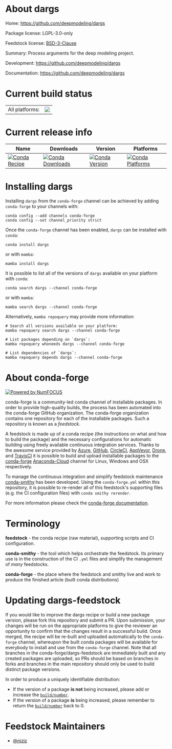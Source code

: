 About dargs
===========

Home: https://github.com/deepmodeling/dargs

Package license: LGPL-3.0-only

Feedstock license: [BSD-3-Clause](https://github.com/conda-forge/dargs-feedstock/blob/main/LICENSE.txt)

Summary: Process arguments for the deep modeling project.

Development: https://github.com/deepmodeling/dargs

Documentation: https://github.com/deepmodeling/dargs

Current build status
====================


<table><tr><td>All platforms:</td>
    <td>
      <a href="https://dev.azure.com/conda-forge/feedstock-builds/_build/latest?definitionId=12510&branchName=main">
        <img src="https://dev.azure.com/conda-forge/feedstock-builds/_apis/build/status/dargs-feedstock?branchName=main">
      </a>
    </td>
  </tr>
</table>

Current release info
====================

| Name | Downloads | Version | Platforms |
| --- | --- | --- | --- |
| [![Conda Recipe](https://img.shields.io/badge/recipe-dargs-green.svg)](https://anaconda.org/conda-forge/dargs) | [![Conda Downloads](https://img.shields.io/conda/dn/conda-forge/dargs.svg)](https://anaconda.org/conda-forge/dargs) | [![Conda Version](https://img.shields.io/conda/vn/conda-forge/dargs.svg)](https://anaconda.org/conda-forge/dargs) | [![Conda Platforms](https://img.shields.io/conda/pn/conda-forge/dargs.svg)](https://anaconda.org/conda-forge/dargs) |

Installing dargs
================

Installing `dargs` from the `conda-forge` channel can be achieved by adding `conda-forge` to your channels with:

```
conda config --add channels conda-forge
conda config --set channel_priority strict
```

Once the `conda-forge` channel has been enabled, `dargs` can be installed with `conda`:

```
conda install dargs
```

or with `mamba`:

```
mamba install dargs
```

It is possible to list all of the versions of `dargs` available on your platform with `conda`:

```
conda search dargs --channel conda-forge
```

or with `mamba`:

```
mamba search dargs --channel conda-forge
```

Alternatively, `mamba repoquery` may provide more information:

```
# Search all versions available on your platform:
mamba repoquery search dargs --channel conda-forge

# List packages depending on `dargs`:
mamba repoquery whoneeds dargs --channel conda-forge

# List dependencies of `dargs`:
mamba repoquery depends dargs --channel conda-forge
```


About conda-forge
=================

[![Powered by
NumFOCUS](https://img.shields.io/badge/powered%20by-NumFOCUS-orange.svg?style=flat&colorA=E1523D&colorB=007D8A)](https://numfocus.org)

conda-forge is a community-led conda channel of installable packages.
In order to provide high-quality builds, the process has been automated into the
conda-forge GitHub organization. The conda-forge organization contains one repository
for each of the installable packages. Such a repository is known as a *feedstock*.

A feedstock is made up of a conda recipe (the instructions on what and how to build
the package) and the necessary configurations for automatic building using freely
available continuous integration services. Thanks to the awesome service provided by
[Azure](https://azure.microsoft.com/en-us/services/devops/), [GitHub](https://github.com/),
[CircleCI](https://circleci.com/), [AppVeyor](https://www.appveyor.com/),
[Drone](https://cloud.drone.io/welcome), and [TravisCI](https://travis-ci.com/)
it is possible to build and upload installable packages to the
[conda-forge](https://anaconda.org/conda-forge) [Anaconda-Cloud](https://anaconda.org/)
channel for Linux, Windows and OSX respectively.

To manage the continuous integration and simplify feedstock maintenance
[conda-smithy](https://github.com/conda-forge/conda-smithy) has been developed.
Using the ``conda-forge.yml`` within this repository, it is possible to re-render all of
this feedstock's supporting files (e.g. the CI configuration files) with ``conda smithy rerender``.

For more information please check the [conda-forge documentation](https://conda-forge.org/docs/).

Terminology
===========

**feedstock** - the conda recipe (raw material), supporting scripts and CI configuration.

**conda-smithy** - the tool which helps orchestrate the feedstock.
                   Its primary use is in the construction of the CI ``.yml`` files
                   and simplify the management of *many* feedstocks.

**conda-forge** - the place where the feedstock and smithy live and work to
                  produce the finished article (built conda distributions)


Updating dargs-feedstock
========================

If you would like to improve the dargs recipe or build a new
package version, please fork this repository and submit a PR. Upon submission,
your changes will be run on the appropriate platforms to give the reviewer an
opportunity to confirm that the changes result in a successful build. Once
merged, the recipe will be re-built and uploaded automatically to the
`conda-forge` channel, whereupon the built conda packages will be available for
everybody to install and use from the `conda-forge` channel.
Note that all branches in the conda-forge/dargs-feedstock are
immediately built and any created packages are uploaded, so PRs should be based
on branches in forks and branches in the main repository should only be used to
build distinct package versions.

In order to produce a uniquely identifiable distribution:
 * If the version of a package **is not** being increased, please add or increase
   the [``build/number``](https://docs.conda.io/projects/conda-build/en/latest/resources/define-metadata.html#build-number-and-string).
 * If the version of a package **is** being increased, please remember to return
   the [``build/number``](https://docs.conda.io/projects/conda-build/en/latest/resources/define-metadata.html#build-number-and-string)
   back to 0.

Feedstock Maintainers
=====================

* [@njzjz](https://github.com/njzjz/)

